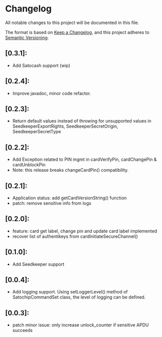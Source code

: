 # Changelog

All notable changes to this project will be documented in this file.

The format is based on [Keep a Changelog](https://keepachangelog.com/en/1.0.0/),
and this project adheres to [Semantic Versioning](https://semver.org/spec/v2.0.0.html).

## [0.3.1]:

* Add Satocash support (wip)

## [0.2.4]:

* Improve javadoc, minor code refactor.

## [0.2.3]:

* Return default values instead of throwing for unsupported values in SeedkeeperExportRights, SeedkeeperSecretOrigin, SeedkeeperSecretType

## [0.2.2]:

* Add Exception related to PIN mgmt in cardVerifyPin, cardChangePin & cardUnblockPin 
* Note: this release breaks changeCardPin() compatibility.

## [0.2.1]:

* Application status: add getCardVersionString() function
* patch: remove sensitive info from logs

## [0.2.0]:

* feature: card get label, change pin and update card label implemented
* recover list of authentikeys from cardInitiateSecureChannel()

## [0.1.0]:

* Add Seedkeeper support

## [0.0.4]:

* Add logging support.
Using setLoggerLevel() method of SatochipCommandSet class, the level of logging can be defined.

## [0.0.3]:

* patch minor issue: only increase unlock_counter if sensitive APDU succeeds